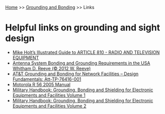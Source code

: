 <!-- TITLE: Grounding Links -->
<!-- SUBTITLE: A list of helpful resources -->

[Home](/) >> [Grounding and Bonding](/groundingandbonding) >> Links
# Helpful links on grounding and sight design
* [Mike Holt’s Illustrated Guide to ARTICLE 810 - RADIO AND TELEVISION EQUIPMENT](/uploads/groundingandbonding/radio-and-television-2014-nec-1.pdf "Radio And Television 2014 Nec 1")
* [Antenna System Bonding and Grounding Requirements in the USA Whitham D. Reeve (© 2012 W. Reeve)](/uploads/groundingandbonding/antennasystemgroundingrequirements-reeve.pdf "Antennasystemgroundingrequirements Reeve")
* [AT&T Grounding and Bonding for Network Facilities – Design Fundamentals: Att-TP-76416-001](/uploads/groundingandbonding/att-tp-76416-001.pdf "Att Tp 76416 001")
* [Motorola R 56 2005 Manual](/uploads/groundingandbonding/motorola-r-56-2005-manual.pdf "Motorola R 56 2005 Manual")
* [Military Handbook: Grounding, Bonding and Shielding for Electronic Equipments and Facilities Volume 1](/uploads/groundingandbonding/hdbk-419-a-vol-1.pdf "Hdbk 419 A Vol 1")
* [Military Handbook: Grounding, Bonding and Shielding for Electronic Equipments and Facilities Volume 2](/uploads/groundingandbonding/hdbk-419-a-vol-2.pdf "Hdbk 419 A Vol 2")